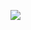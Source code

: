 ![](https://github-readme-stats.vercel.app/api/top-langs/?username=Tugra-Guldogan&langs_count=8&layout=compact&hide=css,HTML&theme=dracula&card_width=400)
